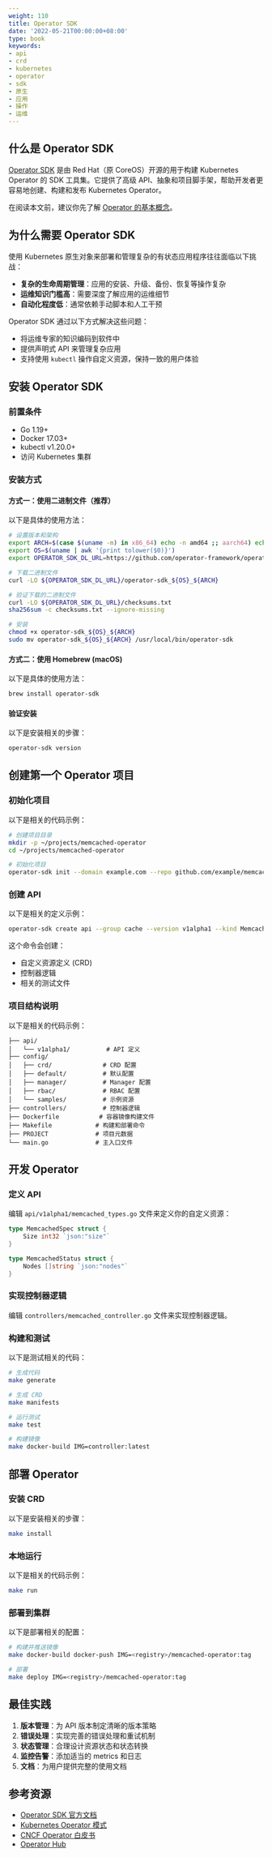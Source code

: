 ```yaml
---
weight: 110
title: Operator SDK
date: '2022-05-21T00:00:00+08:00'
type: book
keywords:
- api
- crd
- kubernetes
- operator
- sdk
- 原生
- 应用
- 操作
- 运维
---
```


## 什么是 Operator SDK

[Operator SDK](https://github.com/operator-framework/operator-sdk) 是由 Red Hat（原 CoreOS）开源的用于构建 Kubernetes Operator 的 SDK 工具集。它提供了高级 API、抽象和项目脚手架，帮助开发者更容易地创建、构建和发布 Kubernetes Operator。

在阅读本文前，建议你先了解 [Operator 的基本概念](../operator/)。

## 为什么需要 Operator SDK

使用 Kubernetes 原生对象来部署和管理复杂的有状态应用程序往往面临以下挑战：

- **复杂的生命周期管理**：应用的安装、升级、备份、恢复等操作复杂
- **运维知识门槛高**：需要深度了解应用的运维细节
- **自动化程度低**：通常依赖手动脚本和人工干预

Operator SDK 通过以下方式解决这些问题：

- 将运维专家的知识编码到软件中
- 提供声明式 API 来管理复杂应用
- 支持使用 `kubectl` 操作自定义资源，保持一致的用户体验

## 安装 Operator SDK

### 前置条件

- Go 1.19+
- Docker 17.03+
- kubectl v1.20.0+
- 访问 Kubernetes 集群

### 安装方式

#### 方式一：使用二进制文件（推荐）

以下是具体的使用方法：

```bash
# 设置版本和架构
export ARCH=$(case $(uname -m) in x86_64) echo -n amd64 ;; aarch64) echo -n arm64 ;; *) echo -n $(uname -m) ;; esac)
export OS=$(uname | awk '{print tolower($0)}')
export OPERATOR_SDK_DL_URL=https://github.com/operator-framework/operator-sdk/releases/download/v1.32.0

# 下载二进制文件
curl -LO ${OPERATOR_SDK_DL_URL}/operator-sdk_${OS}_${ARCH}

# 验证下载的二进制文件
curl -LO ${OPERATOR_SDK_DL_URL}/checksums.txt
sha256sum -c checksums.txt --ignore-missing

# 安装
chmod +x operator-sdk_${OS}_${ARCH}
sudo mv operator-sdk_${OS}_${ARCH} /usr/local/bin/operator-sdk
```

#### 方式二：使用 Homebrew (macOS)

以下是具体的使用方法：

```bash
brew install operator-sdk
```

#### 验证安装

以下是安装相关的步骤：

```bash
operator-sdk version
```

## 创建第一个 Operator 项目

### 初始化项目

以下是相关的代码示例：

```bash
# 创建项目目录
mkdir -p ~/projects/memcached-operator
cd ~/projects/memcached-operator

# 初始化项目
operator-sdk init --domain example.com --repo github.com/example/memcached-operator
```

### 创建 API

以下是相关的定义示例：

```bash
operator-sdk create api --group cache --version v1alpha1 --kind Memcached --resource --controller
```

这个命令会创建：
- 自定义资源定义 (CRD)
- 控制器逻辑
- 相关的测试文件

### 项目结构说明

以下是相关的代码示例：

```
├── api/
│   └── v1alpha1/          # API 定义
├── config/
│   ├── crd/              # CRD 配置
│   ├── default/          # 默认配置
│   ├── manager/          # Manager 配置
│   ├── rbac/             # RBAC 配置
│   └── samples/          # 示例资源
├── controllers/          # 控制器逻辑
├── Dockerfile           # 容器镜像构建文件
├── Makefile            # 构建和部署命令
├── PROJECT             # 项目元数据
└── main.go             # 主入口文件
```

## 开发 Operator

### 定义 API

编辑 `api/v1alpha1/memcached_types.go` 文件来定义你的自定义资源：

```go
type MemcachedSpec struct {
    Size int32 `json:"size"`
}

type MemcachedStatus struct {
    Nodes []string `json:"nodes"`
}
```

### 实现控制器逻辑

编辑 `controllers/memcached_controller.go` 文件来实现控制器逻辑。

### 构建和测试

以下是测试相关的代码：

```bash
# 生成代码
make generate

# 生成 CRD
make manifests

# 运行测试
make test

# 构建镜像
make docker-build IMG=controller:latest
```

## 部署 Operator

### 安装 CRD

以下是安装相关的步骤：

```bash
make install
```

### 本地运行

以下是相关的代码示例：

```bash
make run
```

### 部署到集群

以下是部署相关的配置：

```bash
# 构建并推送镜像
make docker-build docker-push IMG=<registry>/memcached-operator:tag

# 部署
make deploy IMG=<registry>/memcached-operator:tag
```

## 最佳实践

1. **版本管理**：为 API 版本制定清晰的版本策略
2. **错误处理**：实现完善的错误处理和重试机制
3. **状态管理**：合理设计资源状态和状态转换
4. **监控告警**：添加适当的 metrics 和日志
5. **文档**：为用户提供完整的使用文档

## 参考资源

- [Operator SDK 官方文档](https://sdk.operatorframework.io/)
- [Kubernetes Operator 模式](https://kubernetes.io/docs/concepts/extend-kubernetes/operator/)
- [CNCF Operator 白皮书](https://github.com/cncf/tag-app-delivery/blob/main/operator-wg/whitepaper/Operator-WhitePaper_v1-0.md)
- [Operator Hub](https://operatorhub.io/)
